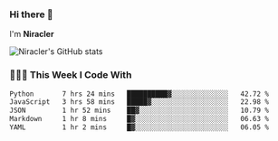 ### Hi there 👋

I'm **Niracler**

![Niracler's GitHub stats](https://github-readme-stats.vercel.app/api?username=Niracler&show_icons=true)


### 👨🏻‍💻 This Week I Code With

<!--START_SECTION:waka-->

```txt
Python       7 hrs 24 mins   ██████████▓░░░░░░░░░░░░░░   42.72 %
JavaScript   3 hrs 58 mins   █████▓░░░░░░░░░░░░░░░░░░░   22.98 %
JSON         1 hr 52 mins    ██▓░░░░░░░░░░░░░░░░░░░░░░   10.79 %
Markdown     1 hr 8 mins     █▓░░░░░░░░░░░░░░░░░░░░░░░   06.63 %
YAML         1 hr 2 mins     █▓░░░░░░░░░░░░░░░░░░░░░░░   06.05 %
```

<!--END_SECTION:waka-->
